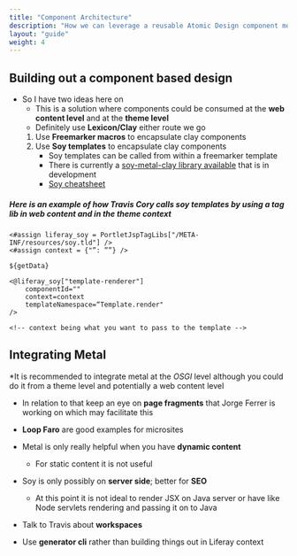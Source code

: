 ```yaml
---
title: "Component Architecture"
description: "How we can leverage a reusable Atomic Design component model"
layout: "guide"
weight: 4
---
```


<article id="1">

## Building out a component based design

* So I have two ideas here on 
	* This is a solution where components could be consumed at the **web content level** and at the **theme level**
	* Definitely use **Lexicon/Clay** either route we go
	1. Use **Freemarker macros** to encapsulate clay components
	2. Use **Soy templates** to encapsulate clay components
		* Soy templates can be called from within a freemarker template
		* There is currently a [soy-metal-clay library available](https://github.com/metal/metal-clay-components) that is in development
		* [Soy cheatsheet](https://github.com/liferay/soy-cheat-sheet#miscellaneous)

##### Here is an example of how Travis Cory calls soy templates by using a tag lib in web content and in the theme context

```htmlmixed
<#assign liferay_soy = PortletJspTagLibs["/META-INF/resources/soy.tld"] />
<#assign context = {"”: ””} />

${getData}

<@liferay_soy["template-renderer"]
	componentId=""
	context=context
	templateNamespace=“Template.render"
/>

<!-- context being what you want to pass to the template -->
```

</article>

<article id="2">

## Integrating Metal

*It is recommended to integrate metal at the *OSGI* level although you could do it from a theme level and potentially a web content level

* In relation to that keep an eye on **page fragments** that Jorge Ferrer is working on which may facilitate this

* **Loop Faro** are good examples for microsites
* Metal is only really helpful when you have **dynamic content**
  * For static content it is not useful

* Soy is only possibly on **server side**; better for **SEO**
  * At this point it is not ideal to render JSX on Java server or have like Node servlets rendering and passing it on to Java

* Talk to Travis about **workspaces**
* Use **generator cli** rather than building things out in Liferay context
</article>
